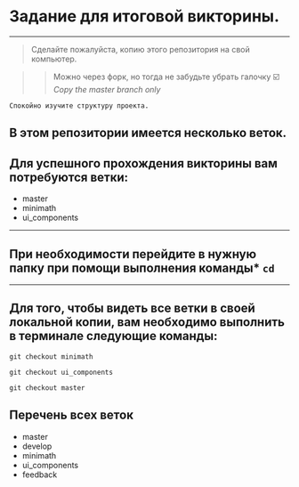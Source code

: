 # Задание для итоговой викторины.

---

>Сделайте пожалуйста, копию этого репозитория на свой компьютер.

>>Можно через форк, но тогда не забудьте убрать галочку 
☑️ *Copy the master branch only*

`Спокойно изучите структуру проекта.`

## В этом репозитории имеется несколько веток. 

## Для успешного прохождения викторины вам потребуются ветки: 
- master
- minimath
- ui_components

---

## При необходимости перейдите в нужную папку при помощи выполнения команды* `cd`

---

## Для того, чтобы видеть все ветки в своей локальной копии, вам необходимо выполнить в терминале следующие команды:

`git checkout minimath`

`git checkout ui_components`

`git checkout master`


## Перечень всех веток
* master
* develop
* minimath
* ui_components
* feedback
